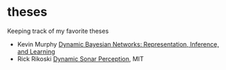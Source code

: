 # theses
Keeping track of my favorite theses

- Kevin Murphy [Dynamic Bayesian Networks: Representation, Inference, and Learning](https://www.cs.ubc.ca/~murphyk/Thesis/thesis.pdf)
- Rick Rikoski [Dynamic Sonar Perception](https://dspace.mit.edu/handle/1721.1/35702), MIT
